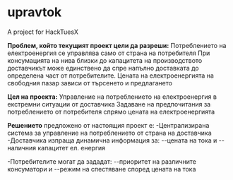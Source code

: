 # upravtok
A project for HackTuesX

**Проблем, който текущият проект цели да разреши:**
Потреблението на електроенергия се управлява само от страна на потребителя
При консумацията на нива близки до капацитета на производството доставчикът може единствено да спре напълно доставката до определена част от потребителите.
Цената на електроенергията на свободния пазар зависи от търсенето и предлагането

**Цел на проектa:**
Управление на потреблението на електроенергия в екстремни ситуации от доставчика
Задаване на предпочитания за потреблението от потребителя спрямо цената на електроенергията

**Решението** предложено от настоящия проект е: 
-Централизирана система за управление на потреблението от страна на доставчика
-Доставчика изпраща динамична информация за:
--цената на тока и 
--наличния капацитет ел. енергия 

-Потребителите могат да зададат:
--приоритет на различните консуматори и 
--режим на спестяване според цената на тока
